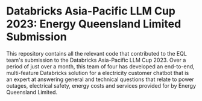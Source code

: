 # Databricks Asia-Pacific LLM Cup 2023: Energy Queensland Limited Submission 

This repository contains all the relevant code that contributed to the EQL team's submission to the Databricks Asia-Pacific LLM Cup 2023. Over a period of just over a month, this team of four has developed an end-to-end, multi-feature Databricks solution for a electricity customer chatbot that is an expert at answering general and technical questions that relate to power outages, electrical safety, energy costs and services provided for by Energy Queensland Limited.